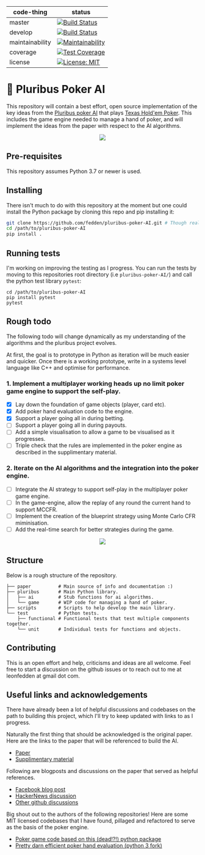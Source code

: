 | code-thing      | status        |
| --------------- | ------------- |
| master          | [![Build Status](https://travis-ci.org/fedden/pluribus-poker-AI.svg?branch=master)](https://travis-ci.org/fedden/pluribus-poker-AI)  |
| develop         | [![Build Status](https://travis-ci.org/fedden/pluribus-poker-AI.svg?branch=develop)](https://travis-ci.org/fedden/pluribus-poker-AI) |
| maintainability | [![Maintainability](https://api.codeclimate.com/v1/badges/c5a556dae097b809b4d9/maintainability)](https://codeclimate.com/github/fedden/pluribus-poker-AI/maintainability) |
| coverage        | [![Test Coverage](https://api.codeclimate.com/v1/badges/c5a556dae097b809b4d9/test_coverage)](https://codeclimate.com/github/fedden/pluribus-poker-AI/test_coverage) |
| license         | [![License: MIT](https://img.shields.io/badge/License-MIT-green.svg)](https://opensource.org/licenses/MIT) |

# 🤖 Pluribus Poker AI

This repository will contain a best effort, open source implementation of the key ideas from the [Pluribus poker AI](https://www.cs.cmu.edu/~noamb/papers/19-Science-Superhuman.pdf) that plays [Texas Hold'em Poker](https://en.wikipedia.org/wiki/Texas_hold_'em). This includes the game engine needed to manage a hand of poker, and will implement the ideas from the paper with respect to the AI algorithms.

<p align="center">
  <img src="https://github.com/fedden/pluribus-poker-AI/blob/develop/assets/poker.jpg">
</p>

## Pre-requisites

This repository assumes Python 3.7 or newer is used.

## Installing

There isn't much to do with this repository at the moment but one could install the Python package by cloning this repo and pip installing it:
```bash
git clone https://github.com/fedden/pluribus-poker-AI.git # Though really we should use ssh here!
cd /path/to/pluribus-poker-AI
pip install .
```

## Running tests

I'm working on improving the testing as I progress. You can run the tests by moving to this repositories root directory (i.e `pluribus-poker-AI/`) and call the python test library `pytest`:
```
cd /path/to/pluribus-poker-AI
pip install pytest
pytest
```

## Rough todo

The following todo will change dynamically as my understanding of the algorithms and the pluribus project evolves. 

At first, the goal is to prototype in Python as iteration will be much easier and quicker. Once there is a working prototype, write in a systems level language like C++ and optimise for performance. 

### 1. Implement a multiplayer working heads up no limit poker game engine to support the self-play.
- [x] Lay down the foundation of game objects (player, card etc).
- [x] Add poker hand evaluation code to the engine.
- [x] Support a player going all in during betting.
- [ ] Support a player going all in during payouts.
- [ ] Add a simple visualisation to allow a game to be visualised as it progresses. 
- [ ] Triple check that the rules are implemented in the poker engine as described in the supplimentary material.

### 2. Iterate on the AI algorithms and the integration into the poker engine. 
- [ ] Integrate the AI strategy to support self-play in the multiplayer poker game engine.
- [ ] In the game-engine, allow the replay of any round the current hand to support MCCFR. 
- [ ] Implement the creation of the blueprint strategy using Monte Carlo CFR miminisation.
- [ ] Add the real-time search for better strategies during the game.

<p align="center">
  <img src="https://github.com/fedden/pluribus-poker-AI/blob/develop/assets/regret.jpeg">
</p>

## Structure

Below is a rough structure of the repository. 

```
├── paper          # Main source of info and documentation :)
├── pluribus       # Main Python library.
│   ├── ai         # Stub functions for ai algorithms.
│   └── game       # WIP code for managing a hand of poker.
├── scripts        # Scripts to help develop the main library.
└── test           # Python tests.
    ├── functional # Functional tests that test multiple components together.
    └── unit       # Individual tests for functions and objects.
```

## Contributing

This is an open effort and help, criticisms and ideas are all welcome. Feel free to start a discussion on the github issues or to reach out to me at leonfedden at gmail dot com. 

## Useful links and acknowledgements

There have already been a lot of helpful discussions and codebases on the path to building this project, which I'll try to keep updated with links to as I progress.

Naturally the first thing that should be acknowledged is the original paper. Here are the links to the paper that will be referenced to build the AI.
* [Paper](https://www.cs.cmu.edu/~noamb/papers/19-Science-Superhuman.pdf)
* [Supplimentary material](https://science.sciencemag.org/highwire/filestream/728919/field_highwire_adjunct_files/0/aay2400-Brown-SM.pdf)

Following are blogposts and discussions on the paper that served as helpful references.
* [Facebook blog post](https://ai.facebook.com/blog/pluribus-first-ai-to-beat-pros-in-6-player-poker/)
* [HackerNews discussion](https://news.ycombinator.com/item?id=20415379)
* [Other github discussions](https://github.com/whatsdis/pluribus)

Big shout out to the authors of the following repositories! Here are some MIT licensed codebases that I have found, pillaged and refactored to serve as the basis of the poker engine. 
* [Poker game code based on this (dead!?!) python package](https://pypi.org/project/pluribus-python/#data)
* [Pretty darn efficient poker hand evaluation (python 3 fork)](https://github.com/msaindon/deuces)
